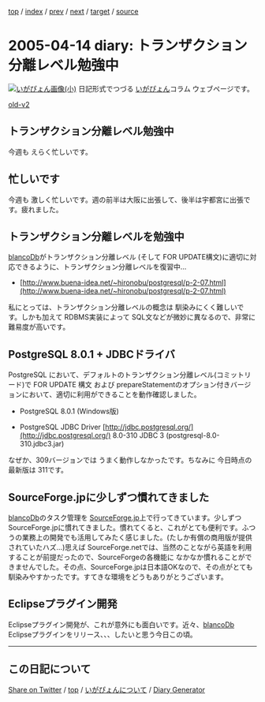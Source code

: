 [top](../index.html) 
 / [index](index.html) 
 / [prev](ig050408.html) 
 / [next](ig050416.html) 
 / [target](https://igapyon.github.io/diary/2005/ig050414.html) 
 / [source](https://github.com/igapyon/diary/blob/gh-pages/2005/ig050414.html.src.md) 

2005-04-14 diary: トランザクション分離レベル勉強中
=====================================================================================================
[![いがぴょん画像(小)](https://igapyon.github.io/diary/images/iga200306s.jpg "いがぴょん")](https://igapyon.github.io/diary/memo/memoigapyon.html) 日記形式でつづる [いがぴょん](https://igapyon.github.io/diary/memo/memoigapyon.html)コラム ウェブページです。

[old-v2](ig050414-orig.html)

## トランザクション分離レベル勉強中

今週も えらく忙しいです。


## 忙しいです

今週も 激しく忙しいです。週の前半は大阪に出張して、後半は宇都宮に出張です。疲れました。

## トランザクション分離レベルを勉強中

[blancoDb](http://www.igapyon.jp/blanco/blancodb.html)がトランザクション分離レベル (そして FOR UPDATE構文)に適切に対応できるように、トランザクション分離レベルを復習中…

* [http://www.buena-idea.net/~hironobu/postgresql/p-2-07.html](http://www.buena-idea.net/~hironobu/postgresql/p-2-07.html)

私にとっては、トランザクション分離レベルの概念は 馴染みにくく難しいです。しかも加えて RDBMS実装によって SQL文などが微妙に異なるので、非常に難易度が高いです。

## PostgreSQL 8.0.1 + JDBCドライバ

PostgreSQL において、デフォルトのトランザクション分離レベル(コミットリード)で FOR UPDATE 構文 および prepareStatementのオプション付きバージョンにおいて、適切に利用ができることを動作確認しました。

* PostgreSQL 8.0.1 (Windows版)
  
* PostgreSQL JDBC Driver
  [http://jdbc.postgresql.org/](http://jdbc.postgresql.org/)
  8.0-310 JDBC 3 (postgresql-8.0-310.jdbc3.jar)

なぜか、309バージョンでは うまく動作しなかったです。ちなみに 今日時点の最新版は 311です。

## SourceForge.jpに少しずつ慣れてきました

[blancoDb](http://www.igapyon.jp/blanco/blancodb.html)のタスク管理を [SourceForge.jp](https://ja.osdn.net/projects/blancofw/)上で行ってきています。少しずつ SourceForge.jpに慣れてきました。慣れてくると、これがとても便利です。ふつうの業務上の開発でも活用してみたく感じました。(たしか有償の商用版が提供されていたハズ…)思えば SourceForge.netでは、当然のことながら英語を利用することが前提だったので、SourceForgeの各機能に なかなか慣れることができませんでした。その点、SourceForge.jpは日本語OKなので、その点がとても馴染みやすかったです。すてきな環境をどうもありがとうございます。

## Eclipseプラグイン開発

Eclipseプラグイン開発が、これが意外にも面白いです。近々、[blancoDb](http://www.igapyon.jp/blanco/blancodb.html) Eclipseプラグインをリリース、、、したいと思う今日この頃。

----------------------------------------------------------------------------------------------------

## この日記について

[Share on Twitter](https://twitter.com/intent/tweet?hashtags=igapyon%2Cdiary%2C%E3%81%84%E3%81%8C%E3%81%B4%E3%82%87%E3%82%93&text=%E3%83%88%E3%83%A9%E3%83%B3%E3%82%B6%E3%82%AF%E3%82%B7%E3%83%A7%E3%83%B3%E5%88%86%E9%9B%A2%E3%83%AC%E3%83%99%E3%83%AB%E5%8B%89%E5%BC%B7%E4%B8%AD&url=https%3A%2F%2Figapyon.github.io%2Fdiary%2F2005%2Fig050414.html) / [top](../index.html) / [いがぴょんについて](https://igapyon.github.io/diary/memo/memoigapyon.html) / [Diary Generator](https://github.com/igapyon/igapyonv3)
